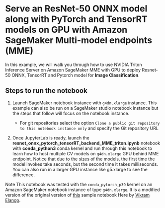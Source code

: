# Serve an ResNet-50 ONNX model along with PyTorch and TensorRT models on GPU with Amazon SageMaker Multi-model endpoints (MME)

In this example, we will walk you through how to use NVIDIA Triton Inference Server on Amazon SageMaker MME with GPU
to deploy Resnet-50 ONNX, TensorRT and Pytorch model for **Image Classification**.

## Steps to run the notebook

1. Launch SageMaker notebook instance with `g4dn.xlarge` instance. This example can also be run on a SageMaker studio notebook instance but the steps that follow will focus on the notebook instance.
   
    * For git repositories select the option `Clone a public git repository to this notebook instance only` and specify the Git repository URL
    
2. Once JupyterLab is ready, launch the **resnet_onnx_pytorch_tensorRT_backend_MME_triton.ipynb** notebook with
**conda_python3** conda kernel and run through this notebook to learn how to host multiple CV models on `g4dn.xlarge`
GPU behind MME endpoint. Notice that due to the sizes of the models, the first time the model invokes take seconds, but
the second time it takes milliseconds. You can also run in a larger GPU instance like g5.xlarge to see the difference.


Note This notebook was tested with the `conda_pytorch_p39` kernel on an Amazon SageMaker notebook instance of type `g4dn.xlarge`. It is a modified version of the original version of [this](https://github.com/aws/amazon-sagemaker-examples/blob/main/multi-model-endpoints/mme-on-gpu/cv/resnet50_mme_with_gpu.ipynb) sample notebook Here by [Vikram Elango](https://github.com/vikramelango).
